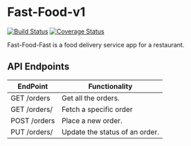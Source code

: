 # Fast-Food-v1

[![Build Status](https://travis-ci.com/danielotieno/fast-food-v1.svg?branch=api)](https://travis-ci.com/danielotieno/fast-food-v1)
[![Coverage Status](https://coveralls.io/repos/github/danielotieno/fast-food-v1/badge.svg?branch=api)](https://coveralls.io/github/danielotieno/fast-food-v1?branch=api)

Fast-Food-Fast is a food delivery service app for a restaurant.

## API Endpoints

| EndPoint              | Functionality                  |
| --------------------- | ------------------------------ |
| GET /orders           | Get all the orders.            |
| GET /orders/<orderId> | Fetch a specific order         |
| POST /orders          | Place a new order.             |
| PUT /orders/<orderId> | Update the status of an order. |